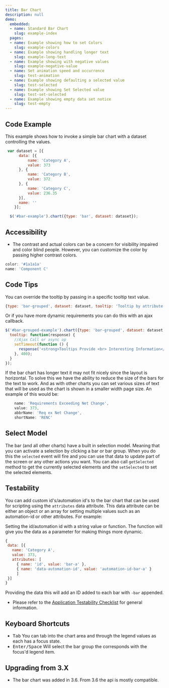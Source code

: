 ```yaml
---
title: Bar Chart
description: null
demo:
  embedded:
  - name: Standard Bar Chart
    slug: example-index
  pages:
  - name: Example showing how to set Colors
    slug: example-colors
  - name: Example showing handling longer text
    slug: example-long-text
  - name: Example showing with negative values
    slug: example-negative-value
  - name: Set animation speed and occurrence
    slug: test-animation
  - name: Example showing defaulting a selected value
    slug: test-selected
  - name: Example showing Set Selected value
    slug: test-set-selected
  - name: Example showing empty data set notice
    slug: test-empty
---
```


## Code Example

This example shows how to invoke a simple bar chart with a dataset controlling the values.

```javascript
 var dataset = [{
      data: [{
          name: 'Category A',
          value: 373
      }, {
          name: 'Category B',
          value: 372
      }, {
          name: 'Category C',
          value: 236.35
      }],
      name: ''
    }];

  $('#bar-example').chart({type: 'bar', dataset: dataset});

```

## Accessibility

- The contrast and actual colors can be a concern for visibility impaired and color blind people. However, you can customize the color by passing higher contrast colors.

```javascript
color: '#1a1a1a'
name: 'Component C'
```

## Code Tips

You can override the tooltip by passing in a specific tooltip text value.

```javascript
{type: 'bar-grouped', dataset: dataset, tooltip: 'Tooltip by attribute'}
```

Or if you have more dynamic requirements you can do this with an ajax callback.

```javascript
$('#bar-grouped-example').chart({type: 'bar-grouped', dataset: dataset,
  tooltip: function(response) {
    //Ajax Call or async op
    setTimeout(function () {
      response('<strong>Tooltips Provide <br> Interesting Information</strong>');
    }, 400);
  }
});
```

If the bar chart has longer text it may not fit nicely since the layout is horizontal. To solve this we have the
ability to reduce the size of the bars for the text to work. And as with other charts you can set various sizes of text that will be used as the chart is shown in a smaller width page size. An example of this would be:

```javascript
    name: 'Requirements Exceeding Net Change',
    value: 373,
    abbrName: 'Req ex Net Change',
    shortName: 'RENC'
```

## Select Model

The bar (and all other charts) have a built in selection model. Meaning that you can activate a selection by clicking a bar or bar group. When you do this the `selected` event will fire and you can use that data to update part of the screen or any other actions you want. You can also call `getSelected` method to get the currently selected elements and the `setSelected` to set the selected elements.

## Testability

You can add custom id's/automation id's to the bar chart that can be used for scripting using the `attributes` data attribute. This data attribute can be either an object or an array for setting multiple values such as an automation-id or other attributes. For example:

Setting the id/automation id with a string value or function. The function will give you the data as a parameter for making things more dynamic.

 ```js
{
  data: [{
    name: 'Category A',
    value: 373,
    attributes: [
      { name: 'id', value: 'bar-a' },
      { name: 'data-automation-id', value: 'automation-id-bar-a' }
      ]
  }]
}
```

Providing the data this will add an ID added to each bar with `-bar` appended.

- Please refer to the [Application Testability Checklist](https://design.infor.com/resources/application-testability-checklist) for general information.

## Keyboard Shortcuts

- <kbd>Tab</kbd> You can tab into the chart area and through the legend values as each has a focus state.
- <kbd>Enter/Space</kbd> Will select the bar group the corresponds with the focus'd legend item.

## Upgrading from 3.X

- The bar chart was added in 3.6. From 3.6 the api is mostly compatible.
